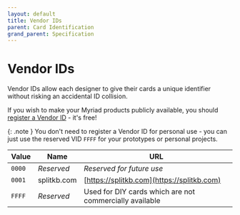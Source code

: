 ```yaml
---
layout: default
title: Vendor IDs
parent: Card Identification
grand_parent: Specification
---
```


# Vendor IDs

Vendor IDs allow each designer to give their cards a unique identifier without risking an accidental ID collision.

If you wish to make your Myriad products publicly available, you should [register a Vendor ID](https://github.com/splitkb/myriad/issues/new?assignees=&labels=vid-request&projects=&template=vid_request.yml&title=%5BVID%5D%3A+) - it's free!

{: .note }
You don't need to register a Vendor ID for personal use - you can just use the reserved VID `FFFF` for your prototypes or personal projects.

| Value | Name | URL |
|-------|------|-----|
| `0000` | *Reserved* | *Reserved for future use* |
| `0001` | splitkb.com | [https://splitkb.com](https://splitkb.com) |
| `FFFF` | *Reserved* | Used for DIY cards which are not commercially available |
